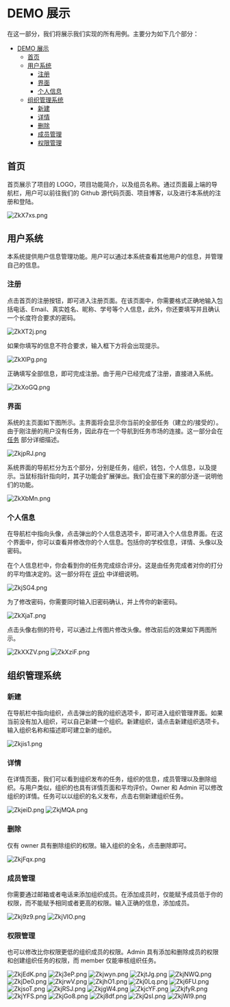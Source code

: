 # DEMO 展示

在这一部分，我们将展示我们实现的所有用例。主要分为如下几个部分：

- [DEMO 展示](#DEMO-%E5%B1%95%E7%A4%BA)
  - [首页](#%E9%A6%96%E9%A1%B5)
  - [用户系统](#%E7%94%A8%E6%88%B7%E7%B3%BB%E7%BB%9F)
    - [注册](#%E6%B3%A8%E5%86%8C)
    - [界面](#%E7%95%8C%E9%9D%A2)
    - [个人信息](#%E4%B8%AA%E4%BA%BA%E4%BF%A1%E6%81%AF)
  - [组织管理系统](#%E7%BB%84%E7%BB%87%E7%AE%A1%E7%90%86%E7%B3%BB%E7%BB%9F)
    - [新建](#%E6%96%B0%E5%BB%BA)
    - [详情](#%E8%AF%A6%E6%83%85)
    - [删除](#%E5%88%A0%E9%99%A4)
    - [成员管理](#%E6%88%90%E5%91%98%E7%AE%A1%E7%90%86)
    - [权限管理](#%E6%9D%83%E9%99%90%E7%AE%A1%E7%90%86)

## 首页

首页展示了项目的 LOGO，项目功能简介，以及组员名称。通过页面最上端的导航栏，用户可以前往我们的 Github 源代码页面、项目博客，以及进行本系统的注册和登陆。

<img src="https://s2.ax1x.com/2019/06/24/ZkX7xs.png" alt="ZkX7xs.png" border="0">

## 用户系统

本系统提供用户信息管理功能。用户可以通过本系统查看其他用户的信息，并管理自己的信息。

### 注册

点击首页的注册按钮，即可进入注册页面。在该页面中，你需要格式正确地输入包括电话、Email、真实姓名、昵称、学号等个人信息，此外，你还要填写并且确认一个长度符合要求的密码。

<img src="https://s2.ax1x.com/2019/06/24/ZkXT2j.png" alt="ZkXT2j.png" border="0">

如果你填写的信息不符合要求，输入框下方将会出现提示。

<img src="https://s2.ax1x.com/2019/06/24/ZkXIPg.png" alt="ZkXIPg.png" border="0">

正确填写全部信息，即可完成注册。由于用户已经完成了注册，直接进入系统。

<img src="https://s2.ax1x.com/2019/06/24/ZkXoGQ.png" alt="ZkXoGQ.png" border="0">

### 界面

系统的主页面如下图所示。主界面将会显示你当前的全部任务（建立的/接受的）。由于刚注册的用户没有任务，因此存在一个导航到任务市场的连接。这一部分会在 [任务](##任务) 部分详细描述。

<img src="https://s2.ax1x.com/2019/06/24/ZkjpRJ.png" alt="ZkjpRJ.png" border="0">

系统界面的导航栏分为五个部分，分别是任务，组织，钱包，个人信息，以及提示。当鼠标指针指向时，其子功能会扩展弹出。我们会在接下来的部分逐一说明他们的功能。

<img src="https://s2.ax1x.com/2019/06/24/ZkXbMn.png" alt="ZkXbMn.png" border="0">

### 个人信息

在导航栏中指向头像，点击弹出的个人信息选项卡，即可进入个人信息界面。在这个界面中，你可以查看并修改你的个人信息。包括你的学校信息，详情、头像以及密码。

在个人信息栏中，你会看到你的任务完成综合评分。这是由任务完成者对你的打分的平均值决定的。这一部分将在 [评价](##评价) 中详细说明。

<img src="https://s2.ax1x.com/2019/06/24/ZkjSG4.png" alt="ZkjSG4.png" border="0">

为了修改密码，你需要同时输入旧密码确认，并上传你的新密码。

<img src="https://s2.ax1x.com/2019/06/24/ZkXjaT.png" alt="ZkXjaT.png" border="0">

点击头像右侧的符号，可以通过上传图片修改头像。修改前后的效果如下两图所示。

<img src="https://s2.ax1x.com/2019/06/24/ZkXXZV.png" alt="ZkXXZV.png" border="0">
<img src="https://s2.ax1x.com/2019/06/24/ZkXziF.png" alt="ZkXziF.png" border="0" />

## 组织管理系统

### 新建

在导航栏中指向组织，点击弹出的我的组织选项卡，即可进入组织管理界面。如果当前没有加入组织，可以自己新建一个组织。新建组织，请点击新建组织选项卡。输入组织名称和描述即可建立新的组织。

<img src="https://s2.ax1x.com/2019/06/24/Zkjis1.png" alt="Zkjis1.png" border="0">

### 详情

在详情页面，我们可以看到组织发布的任务，组织的信息，成员管理以及删除组织。与用户类似，组织的也具有详情页面和平均评价。Owner 和 Admin 可以修改组织的详情。任务可以以组织的名义发布，点击右侧新建组织任务。

<img src="https://s2.ax1x.com/2019/06/24/ZkjeiD.png" alt="ZkjeiD.png" border="0">
<img src="https://s2.ax1x.com/2019/06/24/ZkjMQA.png" alt="ZkjMQA.png" border="0">

### 删除

仅有 owner 具有删除组织的权限。输入组织的全名，点击删除即可。

<img src="https://s2.ax1x.com/2019/06/24/ZkjFqx.png" alt="ZkjFqx.png" border="0">

### 成员管理

你需要通过邮箱或者电话来添加组织成员。在添加成员时，仅能赋予成员低于你的权限，而不能赋予相同或者更高的权限。输入正确的信息，添加成员。

<img src="https://s2.ax1x.com/2019/06/24/Zkj9z9.png" alt="Zkj9z9.png" border="0">
<img src="https://s2.ax1x.com/2019/06/24/ZkjVIO.png" alt="ZkjVIO.png" border="0">

### 权限管理

也可以修改比你权限更低的组织成员的权限。Admin 具有添加和删除成员的权限和创建组织任务的权限，而 member 仅能审核组织任务。

<img src="https://s2.ax1x.com/2019/06/24/ZkjEdK.png" alt="ZkjEdK.png" border="0">



<img src="https://s2.ax1x.com/2019/06/24/Zkj3eP.png" alt="Zkj3eP.png" border="0">
<img src="https://s2.ax1x.com/2019/06/24/Zkjwyn.png" alt="Zkjwyn.png" border="0">
<img src="https://s2.ax1x.com/2019/06/24/ZkjtJg.png" alt="ZkjtJg.png" border="0">
<img src="https://s2.ax1x.com/2019/06/24/ZkjNWQ.png" alt="ZkjNWQ.png" border="0">
<img src="https://s2.ax1x.com/2019/06/24/ZkjDe0.png" alt="ZkjDe0.png" border="0">
<img src="https://s2.ax1x.com/2019/06/24/ZkjrwV.png" alt="ZkjrwV.png" border="0">
<img src="https://s2.ax1x.com/2019/06/24/ZkjhO1.png" alt="ZkjhO1.png" border="0">
<img src="https://s2.ax1x.com/2019/06/24/Zkj0Lq.png" alt="Zkj0Lq.png" border="0">
<img src="https://s2.ax1x.com/2019/06/24/Zkj6FU.png" alt="Zkj6FU.png" border="0">
<img src="https://s2.ax1x.com/2019/06/24/ZkjsoT.png" alt="ZkjsoT.png" border="0">
<img src="https://s2.ax1x.com/2019/06/24/ZkjRSJ.png" alt="ZkjRSJ.png" border="0">
<img src="https://s2.ax1x.com/2019/06/24/ZkjgW4.png" alt="ZkjgW4.png" border="0">
<img src="https://s2.ax1x.com/2019/06/24/ZkjcYF.png" alt="ZkjcYF.png" border="0">
<img src="https://s2.ax1x.com/2019/06/24/ZkjfyR.png" alt="ZkjfyR.png" border="0">

<img src="https://s2.ax1x.com/2019/06/24/ZkjYFS.png" alt="ZkjYFS.png" border="0">
<img src="https://s2.ax1x.com/2019/06/24/ZkjGo8.png" alt="ZkjGo8.png" border="0">
<img src="https://s2.ax1x.com/2019/06/24/Zkj8df.png" alt="Zkj8df.png" border="0">
<img src="https://s2.ax1x.com/2019/06/24/ZkjQsI.png" alt="ZkjQsI.png" border="0">
<img src="https://s2.ax1x.com/2019/06/24/ZkjWl9.png" alt="ZkjWl9.png" border="0">